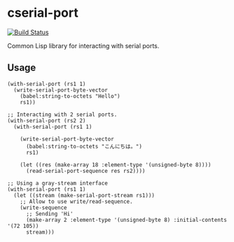 # cserial-port

[![Build Status](https://travis-ci.org/snmsts/cserial-port.svg?branch=master)](https://travis-ci.org/snmsts/cserial-port)

Common Lisp library for interacting with serial ports.

## Usage

```common-lisp
(with-serial-port (rs1 1)
  (write-serial-port-byte-vector
    (babel:string-to-octets "Hello")
    rs1))

;; Interacting with 2 serial ports.
(with-serial-port (rs2 2)
  (with-serial-port (rs1 1)

    (write-serial-port-byte-vector
      (babel:string-to-octets "こんにちは。")
      rs1)

    (let ((res (make-array 18 :element-type '(unsigned-byte 8))))
      (read-serial-port-sequence res rs2))))

;; Using a gray-stream interface
(with-serial-port (rs1 1)
  (let ((stream (make-serial-port-stream rs1)))
    ;; Allow to use write/read-sequence.
    (write-sequence 
      ;; Sending 'Hi'
      (make-array 2 :element-type '(unsigned-byte 8) :initial-contents '(72 105))
      stream)))
```
